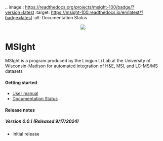 .. image:: https://readthedocs.org/projects/msight-100/badge/?version=latest
   :target: https://msight-100.readthedocs.io/en/latest/?badge=latest
   :alt: Documentation Status

<div align="center">
<img src="https://github.com/laurenfields/MSIght/blob/main/utils/MSIght_logo.png">
</div>

# MSIght

MSIght is a program produced by the Lingjun Li Lab at the University of Wisconsin-Madison for automated integration of H&E, MSI, and LC-MS/MS datasets

#### Getting started
* [User manual](https://docs.google.com/document/d/1LNEW0XPbH9mTnc5Fh0l7QC1vW48mU75P3hPOI2Tp66E/pub)
* [Documentation Status](https://msight-100.readthedocs.io/en/latest/)
#### Release notes
##### Version 0.0.1 (Released 9/17/2024)
* Initial release